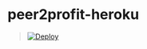 # peer2profit-heroku
> [![Deploy](https://www.herokucdn.com/deploy/button.png)](https://dashboard.heroku.com/new?template=https://github.com/hubaa13/p2p)
